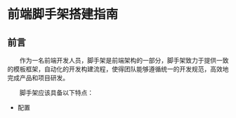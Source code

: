 # 前端脚手架搭建指南

## 前言 
&emsp;&emsp;作为一名前端开发人员，脚手架是前端架构的一部分，脚手架致力于提供一致的模板框架，自动化的开发构建流程，使得团队能够遵循统一的开发规范，高效地完成产品和项目研发。

&emsp;&emsp;脚手架应该具备以下特点：
+ 配置

## 
